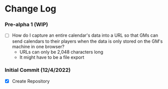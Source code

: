 # Change Log

### Pre-alpha 1 (WIP)
-   [ ] How do I capture an entire calendar's data into a URL so that GMs can send calendars to their players when the data is only stored on the GM's machine in one browser?
    - URLs can only be 2,048 characters long
    - It might have to be a file export

### Initial Commit (12/4/2022)
-   [x] Create Repository